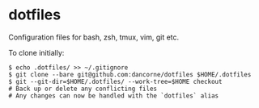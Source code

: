 dotfiles
========

Configuration files for bash, zsh, tmux, vim, git etc.

To clone initially:
```
$ echo .dotfiles/ >> ~/.gitignore
$ git clone --bare git@github.com:dancorne/dotfiles $HOME/.dotfiles
$ git --git-dir=$HOME/.dotfiles/ --work-tree=$HOME checkout
# Back up or delete any conflicting files
# Any changes can now be handled with the `dotfiles` alias
```

